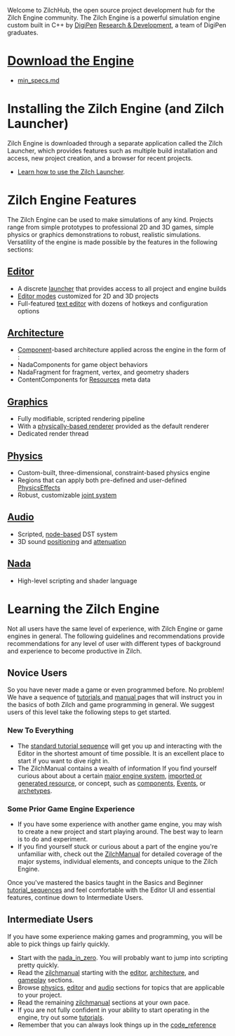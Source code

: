   Welcome to ZilchHub, the open source project development hub for the Zilch Engine community. The Zilch Engine is a powerful simulation engine custom built in C++ by [DigiPen](https://www.digipen.edu/) [Research & Development](http://www.digipenresearch.com/), a team of DigiPen graduates.

 #  [Download the Engine](https://downloadlauncher.zeroengine.io )
 - [min_specs.md](https://github.com/ZilchEngine/ZilchDocs/blob/master//Users/beepboopowner/Desktop/AJ/DP/getting_started/min_specs.md)

 # Installing the Zilch Engine (and Zilch Launcher)

Zilch Engine is downloaded through a separate application called the Zilch Launcher, which provides features such as multiple build installation and access, new project creation, and a browser for recent projects.

 - [Learn how to use the Zilch Launcher](https://github.com/ZilchEngine/ZilchDocs/blob/master/zilch_editor_documentation/zilchmanual/editor/launcher.md).

 # Zilch Engine Features
The Zilch Engine can be used to make simulations of any kind. Projects range from simple prototypes to professional 2D and 3D games, simple physics or graphics demonstrations to robust, realistic simulations. Versatility of the engine is made possible by the features in the following sections:

 ## [Editor](https://github.com/ZilchEngine/ZilchDocs/blob/master/zilch_editor_documentation/zilchmanual/editor.md)
 - A discrete [launcher](https://github.com/ZilchEngine/ZilchDocs/blob/master/zilch_editor_documentation/zilchmanual/editor/launcher.md) that provides access to all project and engine builds
 - [Editor modes](https://github.com/ZilchEngine/ZilchDocs/blob/master/zilch_editor_documentation/zilchmanual/editor/editmode.md) customized for 2D and 3D projects
 - Full-featured [text editor](https://github.com/ZilchEngine/ZilchDocs/blob/master/zilch_editor_documentation/zilchmanual/editor/texteditor.md) with dozens of hotkeys and configuration options 

 ## [Architecture](https://github.com/ZilchEngine/ZilchDocs/blob/master/zilch_editor_documentation/zilchmanual/architecture.md)
 - [Component](https://github.com/ZilchEngine/ZilchDocs/blob/master/zilch_editor_documentation/zilchmanual/architecture/components.md)-based architecture applied across the engine in the form of :
  - NadaComponents for game object behaviors 
  - NadaFragment for fragment, vertex, and geometry shaders
  - ContentComponents for [Resources](https://github.com/ZilchEngine/ZilchDocs/blob/master/zilch_editor_documentation/zilchmanual/architecture/resources.md) meta data 

 ## [Graphics](https://github.com/ZilchEngine/ZilchDocs/blob/master/zilch_editor_documentation/zilchmanual/graphics.md)
 - Fully modifiable, scripted rendering pipeline
  - With a [physically-based renderer](https://github.com/ZilchEngine/ZilchDocs/blob/master/zilch_editor_documentation/zilchmanual/graphics/physically_based_rendering.md) provided as the default renderer
 - Dedicated render thread

 ## [Physics](https://github.com/ZilchEngine/ZilchDocs/blob/master/zilch_editor_documentation/zilchmanual/physics.md)
 - Custom-built, three-dimensional, constraint-based physics engine
 - Regions that can apply both pre-defined and user-defined [PhysicsEffects](https://github.com/ZilchEngine/ZilchDocs/blob/master/zilch_editor_documentation/zilchmanual/physics/physicseffectsandregions.md)
 - Robust, customizable [joint system](https://github.com/ZilchEngine/ZilchDocs/blob/master/zilch_editor_documentation/zilchmanual/physics/joints.md)

 ## [Audio](https://github.com/ZilchEngine/ZilchDocs/blob/master/zilch_editor_documentation/zilchmanual/audio.md)
 - Scripted, [node-based](https://github.com/ZilchEngine/ZilchDocs/blob/master/zilch_editor_documentation/zilchmanual/audio/soundnode.md) DST system
 - 3D sound [positioning](https://github.com/ZilchEngine/ZilchDocs/blob/master/zilch_editor_documentation/zilchmanual/audio/soundemitter.md) and [attenuation](https://github.com/ZilchEngine/ZilchDocs/blob/master/zilch_editor_documentation/zilchmanual/audio/soundattenuator.md)

 ## [Nada](https://github.com/ZilchEngine/ZilchDocs/blob/master/zilch_editor_documentation/zilchmanual/nada_in_zero.md)
 - High-level scripting and shader language


 # Learning the Zilch Engine
Not all users have the same level of experience, with Zilch Engine or game engines in general. The following guidelines and recommendations provide recommendations for any level of user with different types of background and experience to become productive in Zilch.

 ## Novice Users
So you have never made a game or even programmed before. No problem! We have a sequence of [ tutorials ](https://github.com/ZilchEngine/ZilchDocs/blob/master/zilch_editor_documentation/tutorials.md) and [ manual ](https://github.com/ZilchEngine/ZilchDocs/blob/master/zilch_editor_documentation/zilchmanual.md) pages that will instruct you in the basics of both Zilch and game programming in general. We suggest users of this level take the following steps to get started.

 ### New To Everything
 - The [standard tutorial sequence](https://github.com/ZilchEngine/ZilchDocs/blob/master/zilch_editor_documentation/tutorials/tutorial_sequences.md) will get you up and interacting with the Editor in the shortest amount of time possible. It is an excellent place to start if you want to dive right in.
 - The ZilchManual contains a wealth of information If you find yourself curious about about a certain [major engine system](https://github.com/ZilchEngine/ZilchDocs/blob/master/zilch_editor_documentation/zilchmanual.md), [imported or generated resource](https://github.com/ZilchEngine/ZilchDocs/blob/master/zilch_editor_documentation/zilchmanual/architecture/resources.md), or concept, such as  [components](https://github.com/ZilchEngine/ZilchDocs/blob/master/zilch_editor_documentation/zilchmanual/architecture/components.md), [Events](https://github.com/ZilchEngine/ZilchDocs/blob/master/zilch_editor_documentation/zilchmanual/scripting/eventsandconnections.md), or [archetypes](https://github.com/ZilchEngine/ZilchDocs/blob/master/zilch_editor_documentation/zilchmanual/architecture/archetypes.md).

 ### Some Prior Game Engine Experience
 - If you have some experience with another game engine, you may wish to create a new project and start playing around. The best way to learn is to do and experiment.
 - If you find yourself stuck or curious about a part of the engine you're unfamiliar with, check out the [ZilchManual](https://github.com/ZilchEngine/ZilchDocs/blob/master/zilch_editor_documentation/zilchmanual.md) for detailed coverage of the major systems,  individual elements, and concepts unique to the Zilch Engine. 

Once you've mastered the basics taught in the Basics and Beginner  [tutorial_sequences](https://github.com/ZilchEngine/ZilchDocs/blob/master/zilch_editor_documentation/tutorials/tutorial_sequences.md) and feel comfortable with the Editor UI and essential features, continue down to Intermediate Users.

 ## Intermediate Users
If you have some experience making games and programming, you will be able to pick things up fairly quickly.

 - Start with the [nada_in_zero](https://github.com/ZilchEngine/ZilchDocs/blob/master/zilch_editor_documentation/zilchmanual/nada_in_zero.md). You will probably want to jump into scripting pretty quickly.
 - Read the [zilchmanual](https://github.com/ZilchEngine/ZilchDocs/blob/master/zilch_editor_documentation/zilchmanual.md) starting with the [editor](https://github.com/ZilchEngine/ZilchDocs/blob/master/zilch_editor_documentation/zilchmanual/editor.md), [architecture](https://github.com/ZilchEngine/ZilchDocs/blob/master/zilch_editor_documentation/zilchmanual/architecture.md), and [gameplay](https://github.com/ZilchEngine/ZilchDocs/blob/master/zilch_editor_documentation/zilchmanual/gameplay.md) sections.
 - Browse [physics](https://github.com/ZilchEngine/ZilchDocs/blob/master/zilch_editor_documentation/zilchmanual/physics.md), [editor](https://github.com/ZilchEngine/ZilchDocs/blob/master/zilch_editor_documentation/zilchmanual/editor.md) and [audio](https://github.com/ZilchEngine/ZilchDocs/blob/master/zilch_editor_documentation/zilchmanual/audio.md) sections for topics that are applicable to your project.
 - Read the remaining [zilchmanual](https://github.com/ZilchEngine/ZilchDocs/blob/master/zilch_editor_documentation/zilchmanual.md) sections at your own pace.
 - If you are not fully confident in your ability to start operating in the engine, try out some [tutorials](https://github.com/ZilchEngine/ZilchDocs/blob/master/zilch_editor_documentation/tutorials.md).
 - Remember that you can always look things up in the [code_reference](https://github.com/ZilchEngine/ZilchDocs/blob/master/code_reference.md)
 
